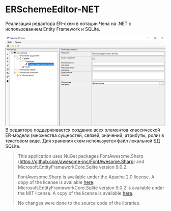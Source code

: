 # ERSchemeEditor-NET
Реализация редактора ER-схем в нотации Чена на .NET с использованием Entity Framework и SQLite.

![Скриншот главного окна редактора](assets/interface.png)
В редакторе поддерживается создание всех элементов классической ER-модели (множества сущностей, связей, значений; атрибуты, роли) в текстовом виде.
Для хранения схем используется файл локальной БД SQLite.

>This application uses NuGet packages FontAwesome.Sharp (https://github.com/awesome-inc/FontAwesome.Sharp) and Microsoft.EntityFrameworkCore.Sqlite version 9.0.2.
>
>FontAwesome.Sharp is available under the Apache 2.0 license. A copy of the license is available [here](assets/LICENCE.FASharp.txt).
>Microsoft.EntityFrameworkCore.Sqlite version 9.0.2 is available under the MIT license. A copy of the license is available [here](assets/LICENCE.MSEFCore.txt).
>
>No changes were done to the source code of the libraries.
